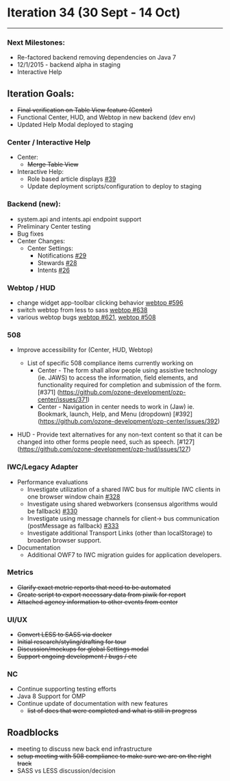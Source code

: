 # Iteration 34 (30 Sept - 14 Oct)

*** 
### Next Milestones:
* Re-factored backend removing dependencies on Java 7
* 12/1/2015 - backend alpha in staging  
* Interactive Help

## Iteration Goals:
* ~~Final verification on Table View feature (Center)~~
* Functional Center, HUD, and Webtop in new backend (dev env)
* Updated Help Modal deployed to staging

### Center / Interactive Help
* Center:
  * ~~Merge Table View~~
* Interactive Help:
  * Role based article displays [#39](https://github.com/ozone-development/ozp-help/issues/39)
  * Update deployment scripts/configuration to deploy to staging

### Backend (new):
* system.api and intents.api endpoint support
* Preliminary Center testing
* Bug fixes
* Center Changes:
  * Center Settings:
    * Notifications [#29](https://github.com/ozone-development/ozp-backend/issues/29)
    * Stewards [#28](https://github.com/ozone-development/ozp-backend/issues/28)
    * Intents [#26](https://github.com/ozone-development/ozp-backend/issues/26)

### Webtop / HUD
* change widget app-toolbar clicking behavior [webtop #596](https://github.com/ozone-development/ozp-webtop/issues/596)
* switch webtop from less to sass [webtop #638](https://github.com/ozone-development/ozp-webtop/issues/638)
* various webtop bugs [webtop #621](https://github.com/ozone-development/ozp-webtop/issues/621), [webtop #508](https://github.com/ozone-development/ozp-webtop/issues/508)

### 508
* Improve accessibility for (Center, HUD, Webtop)

  * List of specific 508 compliance items currently working on
    * Center - The form shall allow people using assistive technology (ie. JAWS) to access the information, field elements, and functionality required for completion and submission of the form. [#371] (https://github.com/ozone-development/ozp-center/issues/371)
    * Center - Navigation in center needs to work in (Jaw) ie. Bookmark, launch, Help, and Menu (dropdown)
[#392] (https://github.com/ozone-development/ozp-center/issues/392)

* HUD - Provide text alternatives for any non-text content so that it can be changed into other forms people need, such as speech. [#127] (https://github.com/ozone-development/ozp-hud/issues/127)


### IWC/Legacy Adapter
* Performance evaluations
    * Investigate utilization of a shared IWC bus for multiple IWC clients in one browser window chain [#328](https://github.com/ozone-development/ozp-iwc/issues/328)
    * Investigate using shared webworkers (consensus algorithms would be fallback) [#330](https://github.com/ozone-development/ozp-iwc/issues/330)
    * Investigate using message channels for client-> bus communication (postMessage as fallback) [#333](https://github.com/ozone-development/ozp-iwc/issues/330)
    * Investigate additional Transport Links (other than localStorage) to broaden browser support.
* Documentation
    * Additional OWF7 to IWC migration guides for application developers.

### Metrics
* ~~Clarify exact metric reports that need to be automated~~
* ~~Create script to export necessary data from piwik for report~~
* ~~Attached agency information to other events from center~~

### UI/UX
* ~~Convert LESS to SASS via docker~~
* ~~Initial research/styling/drafting for tour~~
* ~~Discussion/mockups for global Settings modal~~
* ~~Support ongoing development / bugs / etc~~

### NC
* Continue supporting testing efforts
* Java 8 Support for OMP
* Continue update of documentation with new features
  * ~~list of docs that were completed and what is still in progress~~
  
## Roadblocks
* meeting to discuss new back end infrastructure
* ~~setup meeting with 508 compliance to make sure we are on the right track~~
* SASS vs LESS discussion/decision 